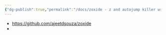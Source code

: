```yaml
---
{"dg-publish":true,"permalink":"/docs/zoxide - z and autojump killer written in rust/","title":"zoxide - z and autojump killer written in rust"}
---
```


- https://github.com/ajeetdsouza/zoxide
- 
